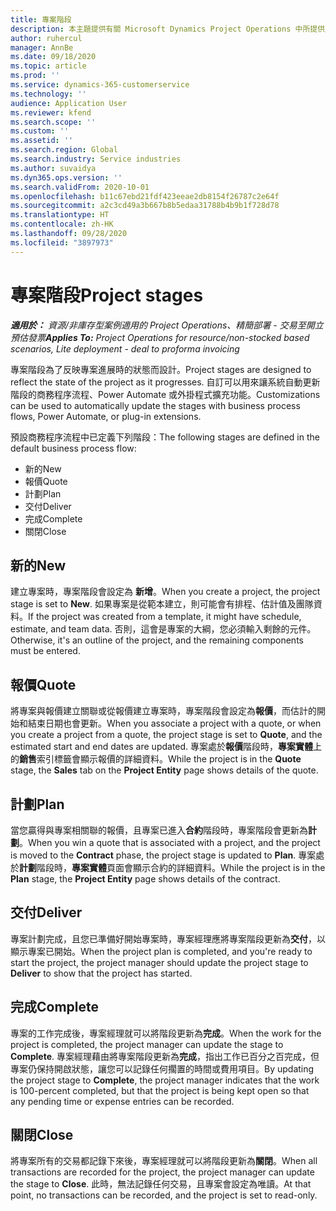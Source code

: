 ```yaml
---
title: 專案階段
description: 本主題提供有關 Microsoft Dynamics Project Operations 中所提供之專案階段的資訊。
author: ruhercul
manager: AnnBe
ms.date: 09/18/2020
ms.topic: article
ms.prod: ''
ms.service: dynamics-365-customerservice
ms.technology: ''
audience: Application User
ms.reviewer: kfend
ms.search.scope: ''
ms.custom: ''
ms.assetid: ''
ms.search.region: Global
ms.search.industry: Service industries
ms.author: suvaidya
ms.dyn365.ops.version: ''
ms.search.validFrom: 2020-10-01
ms.openlocfilehash: b11c67ebd21fdf423eeae2db8154f26787c2e64f
ms.sourcegitcommit: a2c3cd49a3b667b8b5edaa31788b4b9b1f728d78
ms.translationtype: HT
ms.contentlocale: zh-HK
ms.lasthandoff: 09/28/2020
ms.locfileid: "3897973"
---
```

# <a name="project-stages"></a><span data-ttu-id="378db-103">專案階段</span><span class="sxs-lookup"><span data-stu-id="378db-103">Project stages</span></span>

<span data-ttu-id="378db-104">_**適用於：** 資源/非庫存型案例適用的 Project Operations、精簡部署 - 交易至開立預估發票_</span><span class="sxs-lookup"><span data-stu-id="378db-104">_**Applies To:** Project Operations for resource/non-stocked based scenarios, Lite deployment - deal to proforma invoicing_</span></span>

<span data-ttu-id="378db-105">專案階段為了反映專案進展時的狀態而設計。</span><span class="sxs-lookup"><span data-stu-id="378db-105">Project stages are designed to reflect the state of the project as it progresses.</span></span> <span data-ttu-id="378db-106">自訂可以用來讓系統自動更新階段的商務程序流程、Power Automate 或外掛程式擴充功能。</span><span class="sxs-lookup"><span data-stu-id="378db-106">Customizations can be used to automatically update the stages with business process flows, Power Automate, or plug-in extensions.</span></span>

<span data-ttu-id="378db-107">預設商務程序流程中已定義下列階段：</span><span class="sxs-lookup"><span data-stu-id="378db-107">The following stages are defined in the default business process flow:</span></span>

- <span data-ttu-id="378db-108">新的 ​​</span><span class="sxs-lookup"><span data-stu-id="378db-108">New</span></span>
- <span data-ttu-id="378db-109">報價</span><span class="sxs-lookup"><span data-stu-id="378db-109">Quote</span></span>
- <span data-ttu-id="378db-110">計劃</span><span class="sxs-lookup"><span data-stu-id="378db-110">Plan</span></span>
- <span data-ttu-id="378db-111">交付</span><span class="sxs-lookup"><span data-stu-id="378db-111">Deliver</span></span>
- <span data-ttu-id="378db-112">完成</span><span class="sxs-lookup"><span data-stu-id="378db-112">Complete</span></span>
- <span data-ttu-id="378db-113">關閉​​</span><span class="sxs-lookup"><span data-stu-id="378db-113">Close</span></span> 

## <a name="new"></a><span data-ttu-id="378db-114">新的 ​​</span><span class="sxs-lookup"><span data-stu-id="378db-114">New</span></span>

<span data-ttu-id="378db-115">建立專案時，專案階段會設定為 **新增**。</span><span class="sxs-lookup"><span data-stu-id="378db-115">When you create a project, the project stage is set to **New**.</span></span> <span data-ttu-id="378db-116">如果專案是從範本建立，則可能會有排程、估計值及團隊資料。</span><span class="sxs-lookup"><span data-stu-id="378db-116">If the project was created from a template, it might have schedule, estimate, and team data.</span></span> <span data-ttu-id="378db-117">否則，這會是專案的大綱，您必須輸入剩餘的元件。</span><span class="sxs-lookup"><span data-stu-id="378db-117">Otherwise, it's an outline of the project, and the remaining components must be entered.</span></span>

## <a name="quote"></a><span data-ttu-id="378db-118">報價</span><span class="sxs-lookup"><span data-stu-id="378db-118">Quote</span></span>

<span data-ttu-id="378db-119">將專案與報價建立關聯或從報價建立專案時，專案階段會設定為**報價**，而估計的開始和結束日期也會更新。</span><span class="sxs-lookup"><span data-stu-id="378db-119">When you associate a project with a quote, or when you create a project from a quote, the project stage is set to **Quote**, and the estimated start and end dates are updated.</span></span> <span data-ttu-id="378db-120">專案處於**報價**階段時，**專案實體**上的**銷售**索引標籤會顯示報價的詳細資料。</span><span class="sxs-lookup"><span data-stu-id="378db-120">While the project is in the **Quote** stage, the **Sales** tab on the **Project Entity** page shows details of the quote.</span></span>

## <a name="plan"></a><span data-ttu-id="378db-121">計劃</span><span class="sxs-lookup"><span data-stu-id="378db-121">Plan</span></span>

<span data-ttu-id="378db-122">當您贏得與專案相關聯的報價，且專案已進入**合約**階段時，專案階段會更新為**計劃**。</span><span class="sxs-lookup"><span data-stu-id="378db-122">When you win a quote that is associated with a project, and the project is moved to the **Contract** phase, the project stage is updated to **Plan**.</span></span> <span data-ttu-id="378db-123">專案處於**計劃**階段時，**專案實體**頁面會顯示合約的詳細資料。</span><span class="sxs-lookup"><span data-stu-id="378db-123">While the project is in the **Plan** stage, the **Project Entity** page shows details of the contract.</span></span>

## <a name="deliver"></a><span data-ttu-id="378db-124">交付</span><span class="sxs-lookup"><span data-stu-id="378db-124">Deliver</span></span>

<span data-ttu-id="378db-125">專案計劃完成，且您已準備好開始專案時，專案經理應將專案階段更新為**交付**，以顯示專案已開始。</span><span class="sxs-lookup"><span data-stu-id="378db-125">When the project plan is completed, and you're ready to start the project, the project manager should update the project stage to **Deliver** to show that the project has started.</span></span>

## <a name="complete"></a><span data-ttu-id="378db-126">完成</span><span class="sxs-lookup"><span data-stu-id="378db-126">Complete</span></span> 

<span data-ttu-id="378db-127">專案的工作完成後，專案經理就可以將階段更新為**完成**。</span><span class="sxs-lookup"><span data-stu-id="378db-127">When the work for the project is completed, the project manager can update the stage to **Complete**.</span></span> <span data-ttu-id="378db-128">專案經理藉由將專案階段更新為**完成**，指出工作已百分之百完成，但專案仍保持開啟狀態，讓您可以記錄任何擱置的時間或費用項目。</span><span class="sxs-lookup"><span data-stu-id="378db-128">By updating the project stage to **Complete**, the project manager indicates that the work is 100-percent completed, but that the project is being kept open so that any pending time or expense entries can be recorded.</span></span>

## <a name="close"></a><span data-ttu-id="378db-129">關閉</span><span class="sxs-lookup"><span data-stu-id="378db-129">Close</span></span>

<span data-ttu-id="378db-130">將專案所有的交易都記錄下來後，專案經理就可以將階段更新為**關閉**。</span><span class="sxs-lookup"><span data-stu-id="378db-130">When all transactions are recorded for the project, the project manager can update the stage to **Close**.</span></span> <span data-ttu-id="378db-131">此時，無法記錄任何交易，且專案會設定為唯讀。</span><span class="sxs-lookup"><span data-stu-id="378db-131">At that point, no transactions can be recorded, and the project is set to read-only.</span></span>

